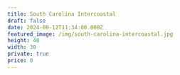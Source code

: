 ```yaml
---
title: South Carolina Intercoastal
draft: false
date: 2024-09-12T11:34:00.000Z
featured_image: /img/south-carolina-intercoastal.jpg
height: 40
width: 30
private: true
price: 0
---
```

